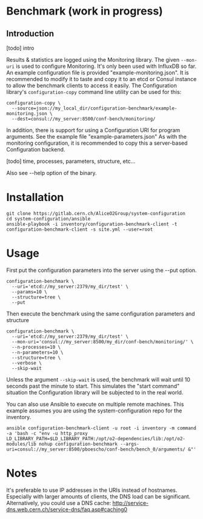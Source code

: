# Benchmark (work in progress)


## Introduction
[todo] intro

Results & statistics are logged using the Monitoring library. 
The given `--mon-uri` is used to configure Monitoring.
It's only been used with InfluxDB so far.
An example configuration file is provided "example-monitoring.json". 
It is recommended to modify it to taste and copy it to an etcd or Consul instance to allow the benchmark clients to
access it easily. The Configuration library's `configuration-copy` command line utility can be used for this:
~~~
configuration-copy \
  --source=json://my_local_dir/configuration-benchmark/example-monitoring.json \
  --dest=consul://my_server:8500/conf-bench/monitoring/
~~~

In addition, there is support for using a Configuration URI for program arguments.
See the example file "example-parameters.json"
As with the monitoring configuration, it is recommended to copy this a server-based Configuration backend.

[todo] time, processes, parameters, structure, etc...

Also see --help option of the binary.


# Installation
~~~
git clone https://gitlab.cern.ch/AliceO2Group/system-configuration
cd system-configuration/ansible
ansible-playbook -i inventory/configuration-benchmark-client -t configuration-benchmark-client -s site.yml --user=root
~~~


# Usage
First put the configuration parameters into the server using the --put option.
~~~
configuration-benchmark \
  --uri='etcd://my_server:2379/my_dir/test' \
  --params=10 \
  --structure=tree \
  --put
~~~

Then execute the benchmark using the same configuration parameters and structure
~~~
configuration-benchmark \
  --uri='etcd://my_server:2379/my_dir/test' \
  --mon-uri='consul://my_server:8500/my_dir/conf-bench/monitoring/' \
  --n-processes=10 \
  --n-parameters=10 \
  --structure=tree \
  --verbose \
  --skip-wait
~~~
Unless the argument `--skip-wait` is used, the benchmark will wait until 10 seconds past the minute to start.
This simulates the "start command" situation the Configuration library will be subjected to in the real world.

You can also use Ansible to execute on multiple remote machines.
This example assumes you are using the system-configuration repo for the inventory.
~~~
ansible configuration-benchmark-client -u root -i inventory -m command -a 'bash -c "env -u http_proxy LD_LIBRARY_PATH=$LD_LIBRARY_PATH:/opt/o2-dependencies/lib:/opt/o2-modules/lib nohup configuration-benchmark --args-uri=consul://my_server:8500/pboescho/conf-bench/bench_0/arguments/ &"'
~~~


# Notes
It's preferable to use IP addresses in the URIs instead of hostnames.
Especially with larger amounts of clients, the DNS load can be significant.
Alternatively, you could use a DNS cache: http://service-dns.web.cern.ch/service-dns/faq.asp#caching0 

